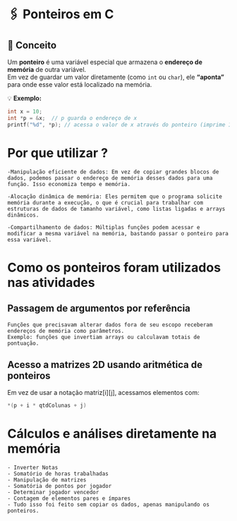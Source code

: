 # 🖇️ Ponteiros em C

## 🔹 Conceito
Um **ponteiro** é uma variável especial que armazena o **endereço de memória** de outra variável.  
Em vez de guardar um valor diretamente (como `int` ou `char`), ele **“aponta”** para onde esse valor está localizado na memória.

💡 **Exemplo:**
```c
int x = 10;
int *p = &x;  // p guarda o endereço de x
printf("%d", *p); // acessa o valor de x através do ponteiro (imprime 10)
```

# Por que utilizar ? 

	-Manipulação eficiente de dados: Em vez de copiar grandes blocos de dados, podemos passar o endereço de memória desses dados para uma função. Isso economiza tempo e memória.

	-Alocação dinâmica de memória: Eles permitem que o programa solicite memória durante a execução, o que é crucial para trabalhar com estruturas de dados de tamanho variável, como listas ligadas e arrays dinâmicos.

	-Compartilhamento de dados: Múltiplas funções podem acessar e modificar a mesma variável na memória, bastando passar o ponteiro para essa variável.

# Como os ponteiros foram utilizados nas atividades
## Passagem de argumentos por referência
	Funções que precisavam alterar dados fora de seu escopo receberam endereços de memória como parâmetros.
	Exemplo: funções que invertiam arrays ou calculavam totais de pontuação.

## Acesso a matrizes 2D usando aritmética de ponteiros
Em vez de usar a notação matriz[i][j], acessamos elementos com:
```c
*(p + i * qtdColunas + j)
```

# Cálculos e análises diretamente na memória
	- Inverter Notas
 	- Somatório de horas trabalhadas
  	- Manipulação de matrizes
	- Somatória de pontos por jogador
	- Determinar jogador vencedor
	- Contagem de elementos pares e ímpares
	- Tudo isso foi feito sem copiar os dados, apenas manipulando os ponteiros.
